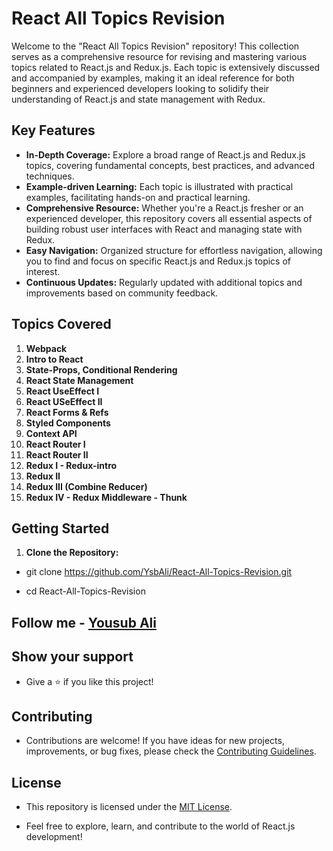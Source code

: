 # React All Topics Revision

Welcome to the "React All Topics Revision" repository! This collection serves as a comprehensive resource for revising and mastering various topics related to React.js and Redux.js. Each topic is extensively discussed and accompanied by examples, making it an ideal reference for both beginners and experienced developers looking to solidify their understanding of React.js and state management with Redux.

## Key Features

- **In-Depth Coverage:** Explore a broad range of React.js and Redux.js topics, covering fundamental concepts, best practices, and advanced techniques.
- **Example-driven Learning:** Each topic is illustrated with practical examples, facilitating hands-on and practical learning.
- **Comprehensive Resource:** Whether you're a React.js fresher or an experienced developer, this repository covers all essential aspects of building robust user interfaces with React and managing state with Redux.
- **Easy Navigation:** Organized structure for effortless navigation, allowing you to find and focus on specific React.js and Redux.js topics of interest.
- **Continuous Updates:** Regularly updated with additional topics and improvements based on community feedback.

## Topics Covered

1. **Webpack**
2. **Intro to React**
3. **State-Props, Conditional Rendering**
4. **React State Management**
5. **React UseEffect I**
6. **React USeEffect II**
7. **React Forms & Refs**
8. **Styled Components**
9. **Context API**
10. **React Router I**
11. **React Router II**
12. **Redux I - Redux-intro**
13. **Redux II**
14. **Redux III (Combine Reducer)**
15. **Redux IV - Redux Middleware - Thunk**

## Getting Started

1. **Clone the Repository:**

 - git clone https://github.com/YsbAli/React-All-Topics-Revision.git

 - cd React-All-Topics-Revision

## Follow me - **[Yousub Ali](https://github.com/YsbAli)**

## Show your support

  - Give a ⭐️ if you like this project!

## Contributing

  - Contributions are welcome! If you have ideas for new projects, improvements, or bug fixes, please check the 
    [Contributing Guidelines](CONTRIBUTING.md).

## License

  - This repository is licensed under the [MIT License](LICENSE).

  - Feel free to explore, learn, and contribute to the world of React.js development!
